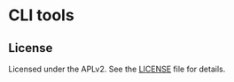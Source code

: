 # CLI tools

## License

Licensed under the APLv2. See the [LICENSE](https://github.com/jsynowiec/node-typescript-boilerplate/blob/main/LICENSE) file for details.
